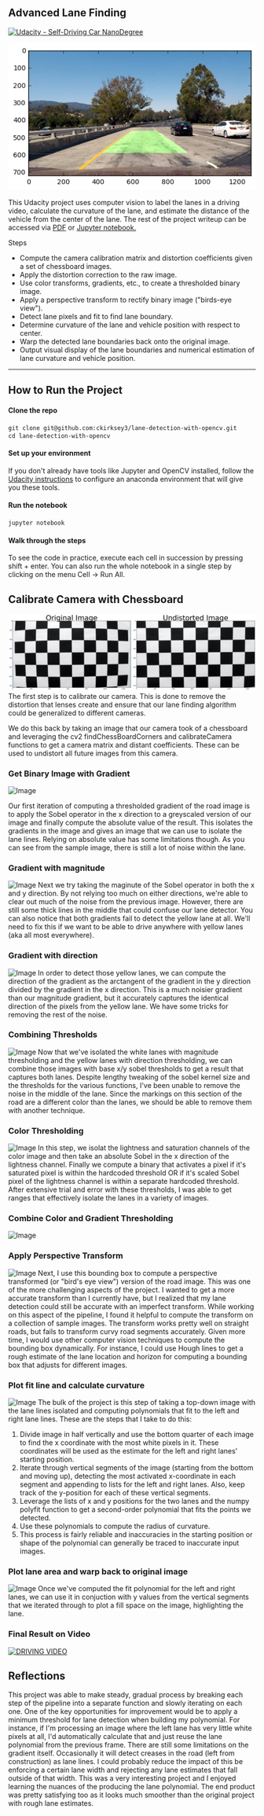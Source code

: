 ## Advanced Lane Finding
[![Udacity - Self-Driving Car NanoDegree](https://s3.amazonaws.com/udacity-sdc/github/shield-carnd.svg)](http://www.udacity.com/drive)

![Image of Processed Lane](result.png)

This Udacity project uses computer vision to label the lanes in a driving video, calculate the curvature of the lane, and estimate the distance of the vehicle from the center of the lane. The rest of the project writeup can be accessed via [PDF](P1.pdf) or [Jupyter notebook.](P1.ipynb)

Steps
* Compute the camera calibration matrix and distortion coefficients given a set of chessboard images.
* Apply the distortion correction to the raw image.  
* Use color transforms, gradients, etc., to create a thresholded binary image.
* Apply a perspective transform to rectify binary image ("birds-eye view"). 
* Detect lane pixels and fit to find lane boundary.
* Determine curvature of the lane and vehicle position with respect to center.
* Warp the detected lane boundaries back onto the original image.
* Output visual display of the lane boundaries and numerical estimation of lane curvature and vehicle position.

---

## How to Run the Project

#### Clone the repo
```
git clone git@github.com:ckirksey3/lane-detection-with-opencv.git
cd lane-detection-with-opencv
```

#### Set up your environment
If you don't already have tools like Jupyter and OpenCV installed, follow the [Udacity instructions](https://github.com/udacity/CarND-Term1-Starter-Kit/blob/master/doc/configure_via_anaconda.md) to configure an anaconda environment that will give you these tools.

#### Run the notebook
```
jupyter notebook
```

#### Walk through the steps
To see the code in practice, execute each cell in succession by pressing shift + enter.
You can also run the whole notebook in a single step by clicking on the menu Cell -> Run All.

## Calibrate Camera with Chessboard
![Chessboard](resources/chessboard.png?raw=true "Chessboard calibration")
The first step is to calibrate our camera. This is done to remove the distortion that lenses create and ensure that our lane finding algorithm could be generalized to different cameras.

We do this back by taking an image that our camera took of a chessboard and leveraging the cv2 findChessBoardCorners and calibrateCamera functions to get a camera matrix and distant coefficients. These can be used to undistort all future images from this camera.

### Get Binary Image with Gradient
![Image](data_analysis/threshold_gradient.png?raw=true "")

Our first iteration of computing a thresholded gradient of the road image is to apply the Sobel operator in the x direction to a greyscaled version of our image and finally compute the absolute value of the result. This isolates the gradients in the image and gives an image that we can use to isolate the lane lines. Relying on absolute value has some limitations though. As you can see from the sample image, there is still a lot of noise within the lane.

### Gradient with magnitude
![Image](data_analysis/threshold_magnitude.png?raw=true "")
Next we try taking the maginute of the Sobel operator in both the x and y direction. By not relying too much on either directions, we're able to clear out much of the noise from the previous image.
However, there are still some thick lines in the middle that could confuse our lane detector. You can also notice that both gradients fail to detect the yellow lane at all. We'll need to fix this if we want to be able to drive anywhere with yellow lanes (aka all most everywhere).

### Gradient with direction
![Image](data_analysis/threshold_gradient_dir.png?raw=true "")
In order to detect those yellow lanes, we can compute the direction of the gradient as the arctangent of the gradient in the y direction divided by the gradient in the x direction. This is a much noisier gradient than our magnitude gradient, but it accurately captures the identical direction of the pixels from the yellow lane.
We have some tricks for removing the rest of the noise.

### Combining Thresholds
![Image](data_analysis/threshold_combined.png?raw=true "")
Now that we've isolated the white lanes with magnitude thresholding and the yellow lanes with direction thresholding, we can combine those images with base x/y sobel thresholds to get a result that captures both lanes.
Despite lengthy tweaking of the sobel kernel size and the thresholds for the various functions, I've been unable to remove the noise in the middle of the lane. Since the markings on this section of the road are a different color than the lanes, we should be able to remove them with another technique.

### Color Thresholding
![Image](data_analysis/threshold_color.png?raw=true "")
In this step, we isolat the lightness and saturation channels of the color image and then take an absolute Sobel in the x direction of the lightness channel. Finally we compute a binary that activates a pixel if it's saturated pixel is within the hardcoded threshold OR if it's scaled Sobel pixel of the lightness channel is within a separate hardcoded threshold.
After extensive trial and error with these thresholds, I was able to get ranges that effectively isolate the lanes in a variety of images.

### Combine Color and Gradient Thresholding
![Image](data_analysis/color_plus_gradient.png?raw=true "")

### Apply Perspective Transform
![Image](data_analysis/perspective_transform.png?raw=true "")
Next, I use this bounding box to compute a perspective transformed (or "bird's eye view") version of the road image. This was one of the more challenging aspects of the project. I wanted to get a more accurate transform than I currently have, but I realized that my lane detection could still be accurate with an imperfect transform.
While working on this aspect of the pipeline, I found it helpful to compute the transform on a collection of sample images. The transform works pretty well on straight roads, but fails to transform curvy road segments accurately.
Given more time, I would use other computer vision techniques to compute the bounding box dynamically. For instance, I could use Hough lines to get a rough estimate of the lane location and horizon for computing a bounding box that adjusts for different images.

### Plot fit line and calculate curvature
![Image](data_analysis/plot_curve.png?raw=true "")
The bulk of the project is this step of taking a top-down image with the lane lines isolated and computing polynomials that fit to the left and right lane lines.
These are the steps that I take to do this:
1. Divide image in half vertically and use the bottom quarter of each image to find the x coordinate with the most white pixels in it. These coordinates will be used as the estimate for the left and right lanes' starting position.
1. Iterate through vertical segments of the image (starting from the bottom and moving up), detecting the most activated x-coordinate in each segment and appending to lists for the left and right lanes. Also, keep track of the y-position for each of these vertical segments.
1. Leverage the lists of x and y positions for the two lanes and the numpy polyfit function to get a second-order polynomial that fits the points we detected.
1. Use these polynomials to compute the radius of curvature.
1. This process is fairly reliable and inaccuracies in the starting position or shape of the polynomial can generally be traced to inaccurate input images.

### Plot lane area and warp back to original image
![Image](data_analysis/plot_lane.png?raw=true "")
Once we've computed the fit polynomial for the left and right lanes, we can use it in conjuction with y values from the vertical segments that we iterated through to plot a fill space on the image, highlighting the lane.

### Final Result on Video
[![DRIVING VIDEO](https://img.youtube.com/vi/kOJNMwngNEo/0.jpg)](https://www.youtube.com/watch?v=kOJNMwngNEo)

## Reflections
This project was able to make steady, gradual process by breaking each step of the pipeline into a separate function and slowly iterating on each one.
One of the key opportunities for improvement would be to apply a minimum threshold for lane detection when building my polynomial. For instance, if I'm processing an image where the left lane has very little white pixels at all, I'd automatically calculate that and just reuse the lane polynomial from the previous frame.
There are still some limitations on the gradient itself. Occasionally it will detect creases in the road (left from construction) as lane lines. I could probably reduce the impact of this be enforcing a certain lane width and rejecting any lane estimates that fall outside of that width.
This was a very interesting project and I enjoyed learning the nuances of the producing the lane polynomial. The end product was pretty satisfying too as it looks much smoother than the original project with rough lane estimates.
